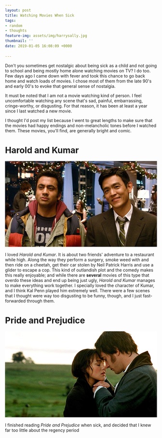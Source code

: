 ```yaml
---
layout: post
title: Watching Movies When Sick
tags:
- random
- thoughts
feature-img: assets/img/harrysally.jpg
thumbnail: ''
date: 2019-01-05 16:08:09 +0000

---
```

Don't you sometimes get nostalgic about being sick as a child and not going to school and being mostly home alone  watching movies on TV? I do too. Few days ago I came down with fever and took this chance to go back home and watch loads of movies. I chose most of them from the late 90's and early 00's to evoke that general sense of nostalgia.

It must be noted that I am not a movie watching kind of person. I feel uncomfortable watching any scene that's sad, painful, embarrassing, cringe-worthy, or disgusting. For that reason, it has been at least a year since I last watched a new movie.

I thought I'd post my list because I went to great lengths to make sure that the movies had happy endings and non-melancholic tones before I watched them. These movies, you'll find, are generally bright and comic.

# Harold and Kumar

![](assets/img/haroldkumar.jpg)

I loved _Harold and Kumar_. It is about two friends' adventure to a restaurant while high. Along the way they perform a surgery, smoke weed with and then ride on a cheetah, get their car stolen by Neil Patrick Harris and use a glider to escape a cop. This kind of outlandish plot and the comedy makes this really enjoyable; and while there are **several** movies of this type that overdo these ideas and end up being just ugly, _Harold and Kumar_ manages to make everything work together. I specially loved the character of Kumar, and I think Kal Penn played him extremely well. There were a few scenes that I thought were way too disgusting to be funny, though, and I just fast-forwarded through them.

# Pride and Prejudice

![](assets/img/prideprejudice.jpg)

I finished reading _Pride and Prejudice_ when sick, and decided that I knew far too little about the regency period 